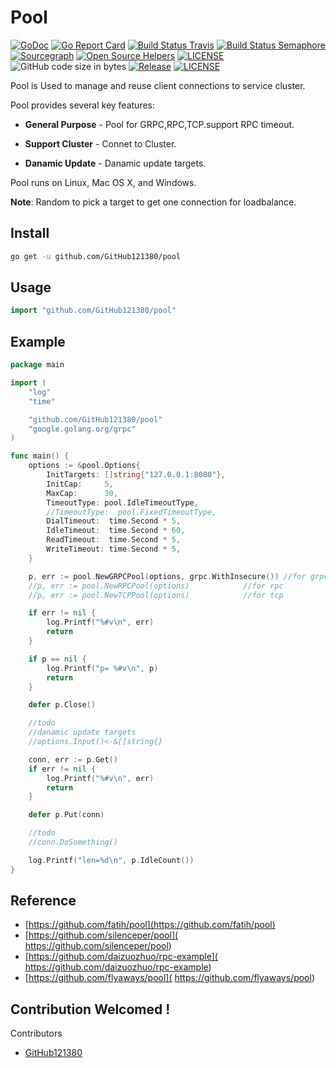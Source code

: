 # Pool

[![GoDoc](https://godoc.org/github.com/GitHub121380/pool?status.svg)](https://godoc.org/github.com/GitHub121380/pool)
[![Go Report Card](https://goreportcard.com/badge/github.com/GitHub121380/pool?style=flat-square)](https://goreportcard.com/report/github.com/GitHub121380/pool)
[![Build Status Travis](https://travis-ci.org/GitHub121380/pool.svg?branch=master)](https://travis-ci.org/GitHub121380/pool)
[![Build Status Semaphore](https://semaphoreci.com/api/v1/GitHub121380/pool/branches/master/shields_badge.svg)](https://semaphoreci.com/GitHub121380/pool)
[![Sourcegraph](https://sourcegraph.com/github.com/GitHub121380/pool/-/badge.svg)](https://sourcegraph.com/github.com/GitHub121380/pool?badge)
[![Open Source Helpers](https://www.codetriage.com/github121380/pool/badges/users.svg)](https://www.codetriage.com/GitHub121380/pool)
[![LICENSE](https://img.shields.io/badge/licence-Apache%202.0-brightgreen.svg?style=flat-square)](https://github.com/GitHub121380/pool/blob/master/LICENSE)
![GitHub code size in bytes](https://img.shields.io/github/languages/code-size/GitHub121380/pool.svg)
[![Release](https://img.shields.io/github/release/GitHub121380/pool.svg?style=flat-square)](https://github.com/GitHub121380/pool/releases)
[![LICENSE](https://img.shields.io/badge/license-Anti%20996-blue.svg)](https://github.com/996icu/996.ICU/blob/master/LICENSE)

Pool is Used to manage and reuse client connections to service cluster.

Pool provides several key features:

* **General Purpose** - Pool for GRPC,RPC,TCP.support RPC timeout.

* **Support Cluster** - Connet to Cluster.

* **Danamic Update** - Danamic update targets.

Pool runs on Linux, Mac OS X, and Windows.

**Note**: Random to pick a target to get one connection for loadbalance.

## Install

```sh
go get -u github.com/GitHub121380/pool
```

## Usage

```go
import "github.com/GitHub121380/pool"
```

## Example

```go
package main

import (
	"log"
	"time"

	"github.com/GitHub121380/pool"
	"google.golang.org/grpc"
)

func main() {
	options := &pool.Options{
		InitTargets: []string{"127.0.0.1:8080"},
		InitCap:     5,
		MaxCap:      30,
		TimeoutType: pool.IdleTimeoutType,
		//TimeoutType:  pool.FixedTimeoutType,
		DialTimeout:  time.Second * 5,
		IdleTimeout:  time.Second * 60,
		ReadTimeout:  time.Second * 5,
		WriteTimeout: time.Second * 5,
	}

	p, err := pool.NewGRPCPool(options, grpc.WithInsecure()) //for grpc
	//p, err := pool.NewRPCPool(options) 			//for rpc
	//p, err := pool.NewTCPPool(options)			//for tcp

	if err != nil {
		log.Printf("%#v\n", err)
		return
	}

	if p == nil {
		log.Printf("p= %#v\n", p)
		return
	}

	defer p.Close()

	//todo
	//danamic update targets
	//options.Input()<-&[]string{}

	conn, err := p.Get()
	if err != nil {
		log.Printf("%#v\n", err)
		return
	}

	defer p.Put(conn)

	//todo
	//conn.DoSomething()

	log.Printf("len=%d\n", p.IdleCount())
}

```

## Reference

* [https://github.com/fatih/pool](https://github.com/fatih/pool)
* [https://github.com/silenceper/pool]( https://github.com/silenceper/pool)
* [https://github.com/daizuozhuo/rpc-example]( https://github.com/daizuozhuo/rpc-example)
* [https://github.com/flyaways/pool]( https://github.com/flyaways/pool)

## Contribution Welcomed !

Contributors

* [GitHub121380](https://github.com/GitHub121380) 
